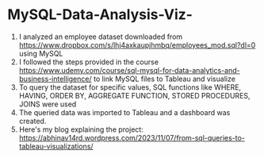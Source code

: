 # MySQL-Data-Analysis-Viz-
1. I analyzed an employee dataset downloaded from https://www.dropbox.com/s/lhj4axkaupjhmbq/employees_mod.sql?dl=0 using MySQL
2. I followed the steps provided in the course https://www.udemy.com/course/sql-mysql-for-data-analytics-and-business-intelligence/ to link MySQL files to Tableau and visualize
3. To query the dataset for specific values, SQL functions like WHERE, HAVING, ORDER BY, AGGREGATE FUNCTION, STORED PROCEDURES, JOINS were used
4. The queried data was imported to Tableau and a dashboard was created.
5. Here's my blog explaining the project: https://abhinav14rd.wordpress.com/2023/11/07/from-sql-queries-to-tableau-visualizations/
